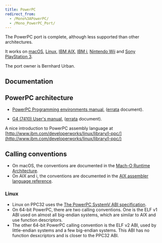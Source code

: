 ```yaml
---
title: PowerPC
redirect_from:
  - /Mono%3APowerPC/
  - /Mono_PowerPC_Port/
---
```


The PowerPC port is complete, although less supported than other architectures.

It works on [macOS](/docs/about-mono/supported-platforms/macos/), [Linux](/docs/about-mono/supported-platforms/linux/), [IBM AIX](/docs/about-mono/supported-platforms/aix/), [IBM i](/docs/about-mono/supported-platforms/aix/), [Nintendo Wii](/docs/about-mono/supported-platforms/wii/) and [Sony PlayStation 3](/docs/about-mono/supported-platforms/playstation3/).

The port owner is Bernhard Urban.

Documentation
-------------

## PowerPC architecture

-   [PowerPC Programming environments manual](http://www.freescale.com/files/product/doc/MPCFPE32B.pdf), ([errata](http://www.freescale.com/files/product/doc/MPCFPE32BAD.pdf) document).

-   [G4 (7410) User's manual](http://www.freescale.com/files/32bit/doc/ref_manual/MPC7410UM.pdf), ([errata](http://www.freescale.com/files/32bit/doc/ref_manual/MPC7410UMAD.pdf) document).

A nice introduction to PowerPC assembly language at [http://www.ibm.com/developerworks/linux/library/l-ppc/](http://www.ibm.com/developerworks/linux/library/l-ppc/)

## Calling conventions

-   On macOS, the conventions are documented in the [Mach-O Runtime Architecture](https://developer.apple.com/library/mac/documentation/DeveloperTools/Conceptual/MachORuntime/).
-   On AIX and i, the conventions are documented in the [AIX assembler language reference](https://www.ibm.com/support/knowledgecenter/en/ssw_aix_61/com.ibm.aix.alangref/idalangref_subrutine_link_conv.htm).

### Linux

-   Linux on PPC32 uses the [The PowerPC SystemV ABI specification](http://refspecs.linux-foundation.org/elf/elfspec_ppc.pdf).
-   On 64-bit PowerPC, there are two calling conventions. One is the ELF v1 ABI used on almost all big-endian systems, which are similar to AIX and use function descriptors.
-   The other 64-bit PowerPC calling convention is the ELF v2 ABI, used by little-endian systems and a few big-endian systems. This ABI has no function desxcriptors and is closer to the PPC32 ABI.
